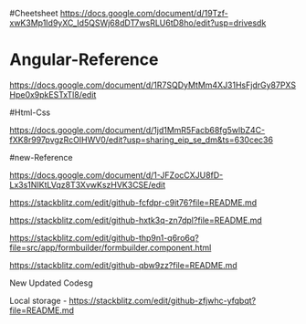 #Cheetsheet
https://docs.google.com/document/d/19Tzf-xwK3Mp1Id9yXC_Id5QSWj68dDT7wsRLU6tD8ho/edit?usp=drivesdk

# Angular-Reference

https://docs.google.com/document/d/1R7SQDyMtMm4XJ31HsFjdrGy87PXSHpe0x9pkESTxTl8/edit

#Html-Css

https://docs.google.com/document/d/1jd1MmR5Facb68fg5wlbZ4C-fXK8r997pvgzRcOIHWV0/edit?usp=sharing_eip_se_dm&ts=630cec36

#new-Reference

https://docs.google.com/document/d/1-JFZocCXJU8fD-Lx3s1NIKtLVqz8T3XvwKszHVK3CSE/edit


https://stackblitz.com/edit/github-fcfdpr-c9it76?file=README.md

https://stackblitz.com/edit/github-hxtk3q-zn7dpl?file=README.md

https://stackblitz.com/edit/github-thp9n1-q6ro6q?file=src/app/formbuilder/formbuilder.component.html


https://stackblitz.com/edit/github-qbw9zz?file=README.md


New Updated Codesg

Local storage - https://stackblitz.com/edit/github-zfjwhc-yfqbqt?file=README.md

